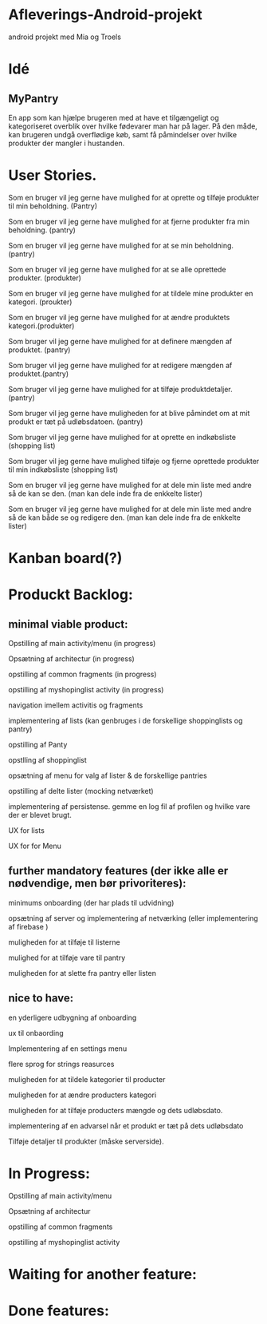 # Afleverings-Android-projekt
android projekt med Mia og Troels

# Idé

## MyPantry

En app som kan hjælpe brugeren med at have et tilgængeligt og kategoriseret overblik over hvilke fødevarer man har på lager. 
På den måde, kan brugeren undgå overflødige køb, samt få påmindelser over hvilke produkter der mangler i hustanden.



# User Stories.

Som en bruger vil jeg gerne have mulighed for at oprette og tilføje produkter til min beholdning. (Pantry)

Som en bruger vil jeg gerne have mulighed for at fjerne produkter fra min beholdning. (pantry)

Som en bruger vil jeg gerne have mulighed for at se min beholdning. (pantry)

Som en bruger vil jeg gerne have mulighed for at se alle oprettede produkter. (produkter)

Som en bruger vil jeg gerne have mulighed for at tildele mine produkter en kategori. (proukter)

Som en bruger vil jeg gerne have mulighed for at ændre produktets kategori.(produkter)



Som bruger vil jeg gerne have mulighed for at definere mængden af produktet. (pantry)

Som bruger vil jeg gerne have mulighed for at redigere mængden af produktet.(pantry)

Som bruger vil jeg gerne have mulighed for at tilføje produktdetaljer. (pantry)

Som bruger vil jeg gerne have muligheden for at blive påmindet om at mit produkt er tæt på udløbsdatoen. (pantry)


Som bruger vil jeg gerne have mulighed for at oprette en indkøbsliste (shopping list)

Som bruger vil jeg gerne have mulighed tilføje og fjerne oprettede produkter til min indkøbsliste (shopping list)



Som en bruger vil jeg gerne have mulighed for at dele min liste med andre så de kan se den. (man kan dele inde fra de enkkelte lister)

Som en bruger vil jeg gerne have mulighed for at dele min liste med andre så de kan både se og redigere den. (man kan dele inde fra de enkkelte lister)




# Kanban board(?)


# Produckt Backlog:
## minimal viable product:

Opstilling af main activity/menu (in progress)

Opsætning af architectur (in progress)

opstilling af common fragments (in progress)

opstilling af myshopinglist activity (in progress)

navigation imellem activitis og fragments

implementering af lists (kan genbruges i de forskellige shoppinglists og pantry)

opstilling af Panty

opstlling af shoppinglist

opsætning af menu for valg af lister & de forskellige pantries

opstilling af delte lister (mocking netværket)

implementering af persistense. gemme en log fil af profilen og hvilke vare der er blevet brugt.

UX for lists

UX for for Menu


## further mandatory features (der ikke alle er nødvendige, men bør privoriteres):

minimums onboarding (der har plads til udvidning)

opsætning af server og implementering af netværking (eller implementering af firebase )

muligheden for at tilføje til listerne

mulighed for at tilføje vare til pantry

muligheden for at slette fra pantry eller listen



## nice to have:

en yderligere udbygning af onboarding

ux til onbaording


Implementering af en settings menu

flere sprog for strings reasurces

muligheden for at tildele kategorier til producter

muligheden for at ændre producters kategori

muligheden for at tilføje producters mængde og dets udløbsdato.

implementering af en advarsel når et produkt er tæt på dets udløbsdato

Tilføje detaljer til produkter (måske serverside).



# In Progress:

Opstilling af main activity/menu

Opsætning af architectur

opstilling af common fragments

opstilling af myshopinglist activity

# Waiting for another feature:


# Done features:
